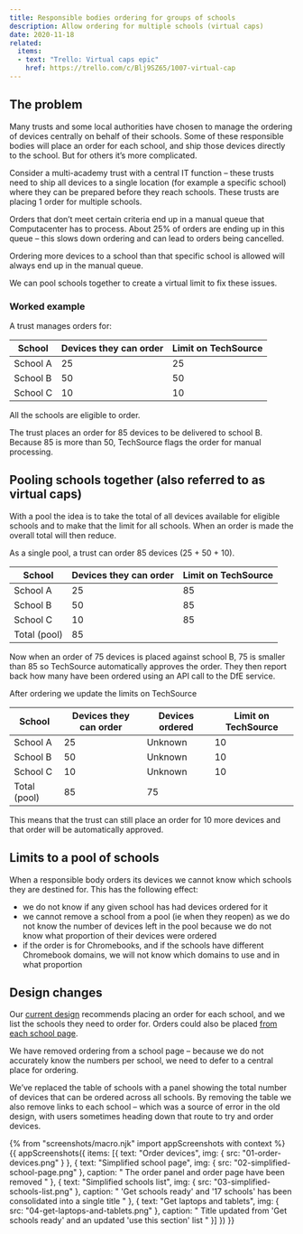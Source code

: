 ```yaml
---
title: Responsible bodies ordering for groups of schools
description: Allow ordering for multiple schools (virtual caps)
date: 2020-11-18
related:
  items:
  - text: "Trello: Virtual caps epic"
    href: https://trello.com/c/Blj9SZ65/1007-virtual-cap
---
```


## The problem

Many trusts and some local authorities have chosen to manage the ordering of devices centrally on behalf of their schools. Some of these responsible bodies will place an order for each school, and ship those devices directly to the school. But for others it’s more complicated.

Consider a multi-academy trust with a central IT function – these trusts need to ship all devices to a single location (for example a specific school) where they can be prepared before they reach schools. These trusts are placing 1 order for multiple schools.

Orders that don’t meet certain criteria end up in a manual queue that Computacenter has to process. About 25% of orders are ending up in this queue – this slows down ordering and can lead to orders being cancelled.

Ordering more devices to a school than that specific school is allowed will always end up in the manual queue.

We can pool schools together to create a virtual limit to fix these issues.

### Worked example

A trust manages orders for:

| School | Devices they can order | Limit on TechSource |
|--|--|--|
| School A | 25 | 25 |
| School B | 50 | 50 |
| School C | 10 | 10 |

All the schools are eligible to order.

The trust places an order for 85 devices to be delivered to school B. Because 85 is more than 50, TechSource flags the order for manual processing.

## Pooling schools together (also referred to as virtual caps)

With a pool the idea is to take the total of all devices available for eligible schools and to make that the limit for all schools. When an order is made the overall total will then reduce.

As a single pool, a trust can order 85 devices (25 + 50 + 10).

| School | Devices they can order | Limit on TechSource |
|--|--|--|
| School A | 25 | 85 |
| School B | 50 | 85 |
| School C | 10 | 85 |
| Total (pool) | 85 | |

Now when an order of 75 devices is placed against school B, 75 is smaller than 85 so TechSource automatically approves the order. They then report back how many have been ordered using an API call to the DfE service.

After ordering we update the limits on TechSource

| School | Devices they can order | Devices ordered | Limit on TechSource |
|--|--|--|--|
| School A | 25 | Unknown | 10 |
| School B | 50 | Unknown | 10 |
| School C | 10 | Unknown | 10 |
| Total (pool) | 85 | 75 | |

This means that the trust can still place an order for 10 more devices and that order will be automatically approved.

## Limits to a pool of schools

When a responsible body orders its devices we cannot know which schools they are destined for. This has the following effect:

- we do not know if any given school has had devices ordered for it
- we cannot remove a school from a pool (ie when they reopen) as we do not know the number of devices left in the pool because we do not know what proportion of their devices were ordered
- if the order is for Chromebooks, and if the schools have different Chromebook domains, we will not know which domains to use and in what proportion

## Design changes

Our [current design](/ordering-devices-centrally/#order-devices-now) recommends placing an order for each school, and we list the schools they need to order for. Orders could also be placed [from each school page](/order-from-schools-page/).

We have removed ordering from a school page – because we do not accurately know the numbers per school, we need to defer to a central place for ordering.

We’ve replaced the table of schools with a panel showing the total number of devices that can be ordered across all schools. By removing the table we also remove links to each school – which was a source of error in the old design, with users sometimes heading down that route to try and order devices.

{% from "screenshots/macro.njk" import appScreenshots with context %}
{{ appScreenshots({
  items: [{
      text: "Order devices",
      img: { src: "01-order-devices.png" }
    }, {
      text: "Simplified school page",
      img: { src: "02-simplified-school-page.png" },
      caption: "
The order panel and order page have been removed
      "
    }, {
      text: "Simplified schools list",
      img: { src: "03-simplified-schools-list.png" },
      caption: "
'Get schools ready' and '17 schools' has been consolidated into a single title
      "
    }, {
      text: "Get laptops and tablets",
      img: { src: "04-get-laptops-and-tablets.png" },
      caption: "
Title updated from 'Get schools ready' and an updated 'use this section' list
      "
    }]
}) }}
